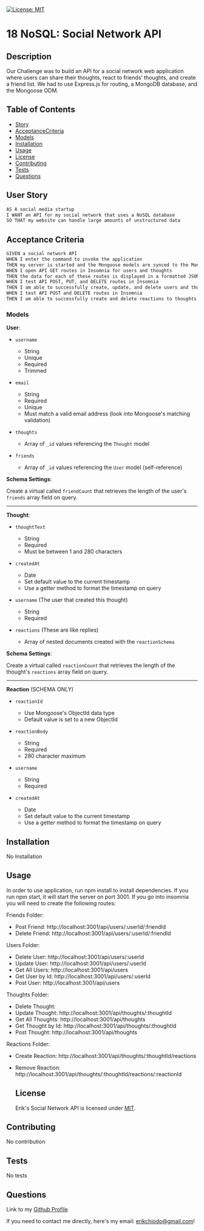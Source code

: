 [![License: MIT](https://img.shields.io/badge/License-MIT-blue.svg)](https://opensource.org/licenses/mit)
# 18 NoSQL: Social Network API

## Description

Our Challenge was to build an API for a social network web application where users can share their thoughts, react to friends’ thoughts, and create a friend list. We had to use Express.js for routing, a MongoDB database, and the Mongoose ODM.



## Table of Contents

- [Story](#story)
- [AcceptanceCriteria](#acceptancecriteria)
- [Models](#models)
- [Installation](#installation)
- [Usage](#usage)
- [License](#license)
- [Contributing](#contributing)
- [Tests](#tests)
- [Questions](#questions)

## User Story

```md
AS A social media startup
I WANT an API for my social network that uses a NoSQL database
SO THAT my website can handle large amounts of unstructured data
```

## Acceptance Criteria

```md
GIVEN a social network API
WHEN I enter the command to invoke the application
THEN my server is started and the Mongoose models are synced to the MongoDB database
WHEN I open API GET routes in Insomnia for users and thoughts
THEN the data for each of these routes is displayed in a formatted JSON
WHEN I test API POST, PUT, and DELETE routes in Insomnia
THEN I am able to successfully create, update, and delete users and thoughts in my database
WHEN I test API POST and DELETE routes in Insomnia
THEN I am able to successfully create and delete reactions to thoughts and add and remove friends to a user’s friend list
```

### Models

**User**:

* `username`
  * String
  * Unique
  * Required
  * Trimmed

* `email`
  * String
  * Required
  * Unique
  * Must match a valid email address (look into Mongoose's matching validation)

* `thoughts`
  * Array of `_id` values referencing the `Thought` model

* `friends`
  * Array of `_id` values referencing the `User` model (self-reference)

**Schema Settings**:

Create a virtual called `friendCount` that retrieves the length of the user's `friends` array field on query.

---

**Thought**:

* `thoughtText`
  * String
  * Required
  * Must be between 1 and 280 characters

* `createdAt`
  * Date
  * Set default value to the current timestamp
  * Use a getter method to format the timestamp on query

* `username` (The user that created this thought)
  * String
  * Required

* `reactions` (These are like replies)
  * Array of nested documents created with the `reactionSchema`

**Schema Settings**:

Create a virtual called `reactionCount` that retrieves the length of the thought's `reactions` array field on query.

---

**Reaction** (SCHEMA ONLY)

* `reactionId`
  * Use Mongoose's ObjectId data type
  * Default value is set to a new ObjectId

* `reactionBody`
  * String
  * Required
  * 280 character maximum

* `username`
  * String
  * Required

* `createdAt`
  * Date
  * Set default value to the current timestamp
  * Use a getter method to format the timestamp on query
## Installation

No Installation


## Usage

In order to use application, run npm install to install dependencies. If you run npm start, it will start the server on port 3001. If you go into insomnia you will need to create the following routes:

Friends Folder:
- Post Friend: http://localhost:3001/api/users/:userId/:friendId
- Delete Friend: http://localhost:3001/api/users/:userId/:friendId

Users Folder:
- Delete User: http://localhost:3001/api/users/:userId
- Update User: http://localhost:3001/api/users/:userId
- Get All Users: http://localhost:3001/api/users
- Get User by Id: http://localhost:3001/api/users/:userId
- Post User: http://localhost:3001/api/users

Thoughts Folder:
- Delete Thought: 
- Update Thought: http://localhost:3001/api/thoughts/:thoughtId
- Get All Thoughts: http://localhost:3001/api/thoughts
- Get Thought by Id: http://localhost:3001/api/thoughts/:thoughtId
- Post Thought: http://localhost:3001/api/thoughts

Reactions Folder:
- Create Reaction: http://localhost:3001/api/thoughts/:thoughtId/reactions
- Remove Reaction: http://localhost:3001/api/thoughts/:thoughtId/reactions/:reactionId

  ## License
  Erik's Social Network API is licensed under [MIT](https://opensource.org/licenses/mit).

## Contributing

No contribution


## Tests

No tests


## Questions

Link to my [Github Profile](https://github.com/erikchiodo)

If you need to contact me directly, here's my email: erikchiodo@gmail.com!